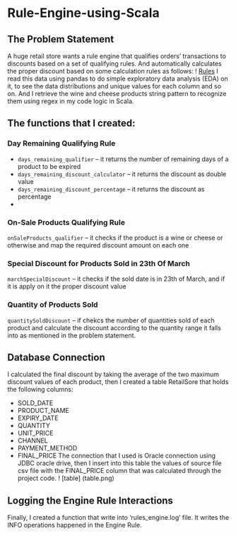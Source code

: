 # Rule-Engine-using-Scala
## The Problem Statement
A huge retail store wants a rule engine that qualifies orders’ transactions to discounts based
on a set of qualifying rules. And automatically calculates the proper discount based on some
calculation rules as follows:
! [Rules](rules.png)
I read this data using pandas to do simple exploratory data analysis (EDA) on it, to see the data distributions and unique values for each column and so on.
And I retrieve the wine and cheese products string pattern to recognize them using regex in my code logic in Scala.

## The functions that I created:
### Day Remaining Qualifying Rule
* `days_remaining_qualifier` – it returns the number of remaining days of a product to be expired
* `days_remaining_discount_calculator` – it returns the discount as double value
* `days_remaining_discount_percentage` – it returns the discount as percentage
* 
### On-Sale Products Qualifying Rule
`onSaleProducts_qualifier` – it checks if the product is a wine or cheese or otherwise and map the required discount amount on each one
  
### Special Discount for Products Sold in 23th Of March
`marchSpecialDiscount` – it checks if the sold date is in 23th of March, and if it is apply on it the proper discount value

### Quantity of Products Sold
`quantitySoldDiscount` – if chekcs the number of quantities sold of each product and calculate the discount according to the quantity range it falls into as mentioned in the problem statement.

## Database Connection
I calculated the final discount by taking the average of the two maximum discount values of each product, then I created a table RetailSore that holds the following columns:
*	SOLD_DATE
*	PRODUCT_NAME
*	EXPIRY_DATE
*	QUANTITY
*	UNIT_PRICE
*	CHANNEL
*	PAYMENT_METHOD
*	FINAL_PRICE
The connection that I used is Oracle connection using JDBC oracle drive, then I insert into this table the values of source file csv file with the FINAL_PRICE column that was calculated through the project code.
! [table] (table.png)

## Logging the Engine Rule Interactions
Finally, I created a function that write into ‘rules_engine.log’ file. It writes the INFO operations happened in the Engine Rule.





